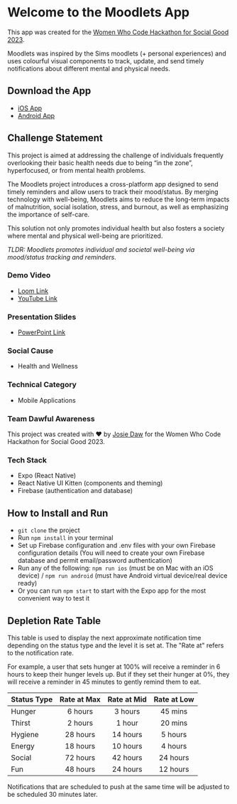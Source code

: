 # Welcome to the Moodlets App

This app was created for the [Women Who Code Hackathon for Social Good 2023](https://hopin.com/events/wwcode-hackathon-for-social-good/registration).

Moodlets was inspired by the Sims moodlets (+ personal experiences) and uses colourful visual components to track, update, and send timely notifications about different mental and physical needs.

## Download the App

- [iOS App](https://apps.apple.com/us/app/moodlets/id6469671381)
- [Android App](https://play.google.com/store/apps/details?id=com.moodlet)

## Challenge Statement

This project is aimed at addressing the challenge of individuals frequently overlooking their basic health needs due to being “in the zone”, hyperfocused, or from mental health problems.

The Moodlets project introduces a cross-platform app designed to send timely reminders and allow users to track their mood/status. By merging technology with well-being, Moodlets aims to reduce the long-term impacts of malnutrition, social isolation, stress, and burnout, as well as emphasizing the importance of self-care.

This solution not only promotes individual health but also fosters a society where mental and physical well-being are prioritized.

_TLDR: Moodlets promotes individual and societal well-being via mood/status tracking and reminders._

### Demo Video

- [Loom Link](https://www.loom.com/share/f87c05cb23b74d6bb039b7f6664a27c1?sid=69506069-55cf-4c28-97fb-037b829d3375)
- [YouTube Link](https://youtu.be/WUNz0qWp2EM)

### Presentation Slides

- [PowerPoint Link](https://docs.google.com/presentation/d/1UaryUyxZXKCvVs9dfMBk3Wzm3W6uTHSk/edit?usp=sharing&ouid=110232586300065724404&rtpof=true&sd=true)

### Social Cause

- Health and Wellness

### Technical Category

- Mobile Applications

### Team Dawful Awareness

This project was created with ❤️ by [Josie Daw](https://josiedaw.com) for the Women Who Code Hackathon for Social Good 2023.

### Tech Stack

- Expo (React Native)
- React Native UI Kitten (components and theming)
- Firebase (authentication and database)

## How to Install and Run

- `git clone` the project
- Run `npm install` in your terminal
- Set up Firebase configuration and .env files with your own Firebase configuration details (You will need to create your own Firebase database and permit email/password authentication)
- Run any of the following: `npm run ios` (must be on Mac with an iOS device) / `npm run android` (must have Android virtual device/real device ready)
- Or you can run `npm start` to start with the Expo app for the most convenient way to test it

## Depletion Rate Table

This table is used to display the next approximate notification time depending on the status type and the level it is set at. The "Rate at" refers to the notification rate.

For example, a user that sets hunger at 100% will receive a reminder in 6 hours to keep their hunger levels up. But if they set their hunger at 0%, they will receive a reminder in 45 minutes to gently remind them to eat.

| Status Type | Rate at Max | Rate at Mid | Rate at Low |
| ----------- | :---------: | :---------: | :---------: |
| Hunger      |   6 hours   |   3 hours   |   45 mins   |
| Thirst      |   2 hours   |   1 hour    |   20 mins   |
| Hygiene     |  28 hours   |  14 hours   |   5 hours   |
| Energy      |  18 hours   |  10 hours   |   4 hours   |
| Social      |  72 hours   |  42 hours   |  24 hours   |
| Fun         |  48 hours   |  24 hours   |  12 hours   |

Notifications that are scheduled to push at the same time will be adjusted to be scheduled 30 minutes later.
